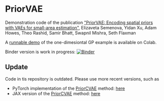 # PriorVAE
Demonstration code of the publication ["PriorVAE: Encoding spatial priors with VAEs for small-area estimation"](https://royalsocietypublishing.org/doi/10.1098/rsif.2022.0094), Elizaveta Semenova, Yidan Xu, Adam Howes, Theo Rashid, Samir Bhatt, Swapnil Mishra, Seth Flaxman

A [runnable demo](https://colab.research.google.com/drive/1KqFrqr0LLSPOyBklk2Uak3QDoMH4JFhU?usp=sharing) of the one-dimesiontal GP example is available on Colab.


Binder version is work in progress:
[![Binder](https://mybinder.org/badge_logo.svg)](https://mybinder.org/v2/gh/elizavetasemenova/PriorVAE/HEAD)

## Update

Code in tis repository is outdated. Please use more recent versions, such as

- PyTorch implementation of the [PriorCVAE](https://arxiv.org/abs/2304.04307) method: [here](https://github.com/elizavetasemenova/priorcvae)
- JAX version of the [PriorCVAE](https://arxiv.org/abs/2304.04307) method: [here](https://github.com/elizavetasemenova/priorcvae_jax)

